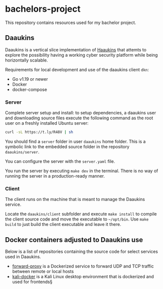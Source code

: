 # bachelors-project

This repository contains resources used for my bachelor project.

## Daaukins

Daaukins is a vertical slice implementation of [Haaukins](https://github.com/aau-network-security/haaukins) that attemts to explore the possibility having a working cyber security platform while being horizontally scalable.

Requirements for local development and use of the daaukins client `dkn`:

- Go v1.19 or newer
- Docker
- docker-compose

### Server

Complete server setup and install: to setup dependencies, a daaukins user and downloading source files execute the following command as the root user on a freshly installed Ubuntu server:

```sh
curl -sL https://t.ly/R48V | sh
```

You should find a `server` folder in user `daaukins` home folder.
This is a symbolic link to the embedded source folder in the repository `daaukins/server`.

You can configure the server with the `server.yaml` file.

You run the server by executing `make dev` in the terminal.
There is no way of running the server in a production-ready manner.

### Client

The client runs on the machine that is meant to manage the Daaukins service.

Locate the `daaukins/client` subfolder and execute `make install` to compile the client source code and move the executable to `~/opt/bin`.
Use `make build` to just build the client executable and leave it there.

## Docker containers adjusted to Daaukins use

Below is a list of repositories containing the source code for select services used in Daaukins.

- [forward-proxy](https://github.com/andreaswachs/forward-proxy) is a Dockerized service to forward UDP and TCP traffic between remote or local hosts
- [kali-docker](https://github.com/andreaswachs/kali-docker) is a Kali Linux desktop environment that is dockerized and used for frontends§
